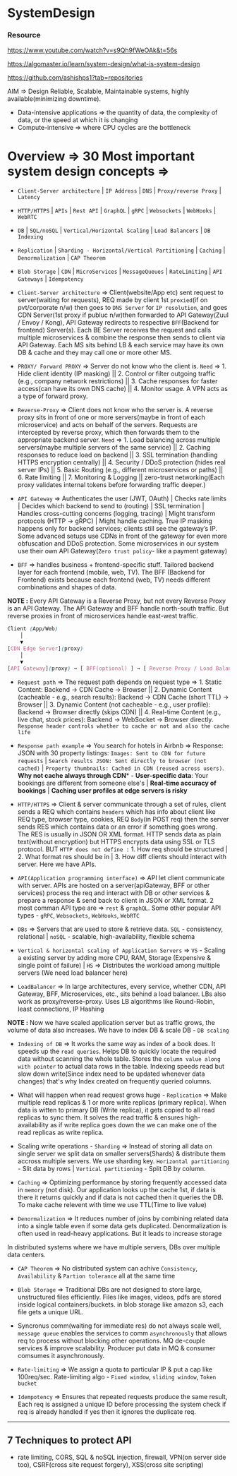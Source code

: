 # SystemDesign

### Resource 

https://www.youtube.com/watch?v=s9Qh9fWeOAk&t=56s

https://algomaster.io/learn/system-design/what-is-system-design

https://github.com/ashishps1?tab=repositories

AIM => Design Reliable, Scalable, Maintainable systems, highly available(minimizing downtime).

- Data-intensive applications => the quantity of data, the complexity of data, or the speed at which it is changing
- Compute-intensive => where CPU cycles are the bottleneck

 # Overview => 30 Most important system design concepts =>

- `Client-Server architecture` | `IP Address` | `DNS` | `Proxy/reverse Proxy` | `Latency`
- `HTTP/HTTPS` | `APIs` | `Rest API` | `GraphQL` | `gRPC` | `Websockets` | `WebHooks` | `WebRTC`
- `DB` | `SQL/noSQL` | `Vertical/Horizontal Scaling` | `Load Balancers` | `DB Indexing` 
- `Replication` | `Sharding - Horizontal/Vertical Partitioning` | `Caching` | `Denormalization` | `CAP Theorem`
- `Blob Storage` | `CDN` | `MicroServices` | `MessageQueues` | `RateLimiting` | `API Gateways` | `Idempotency`

- `Client-Server architecture` => Client(website/App etc) sent request to server(waiting for requests), REQ made by client 1st `proxied`(if on pvt/corporate n/w) then goes to `DNS Server` for `IP resolution`, and goes CDN Server(1st proxy if publuc n/w)then forwarded to API Gateway(Zuul / Envoy / Kong), API Gateway redirects to respective `BFF`(Backend for frontend) Server(s). Each BE Server receives the request and calls multiple microservices & combine the response then sends to client via API Gateway. Each MS sits behind LB & each service may have its own DB & cache and they may call one or more other MS.

- `PROXY/ Forward PROXY` => Server do not know who the client is. `Need` => 1. Hide client identity (IP masking) || 2. Control or filter outgoing traffic (e.g., company network restrictions) || 3. Cache responses for faster access(can have its own DNS cache) || 4. Monitor usage. A VPN acts as a type of forward proxy.
   
- `Reverse-Proxy` => Client does not know who the server is. A reverse proxy sits in front of one or more servers(maybe in front of each microservice) and acts on behalf of the servers. Requests are intercepted by reverse proxy, which then forwards them to the appropriate backend server. `Need` => 1. Load balancing across multiple servers(maybe multiple servers of the same service) || 2. Caching responses to reduce load on backend || 3. SSL termination (handling HTTPS encryption centrally) || 4. Security / DDoS protection (hides real server IPs) || 5. Basic Routing (e.g., different microservices or paths) || 6. Rate limiting || 7. Monitoring & Logging || zero-trust networking(Each proxy validates internal tokens before forwarding traffic deeper.)

- `API Gateway` => Authenticates the user (JWT, OAuth) | Checks rate limits | Decides which backend to send to (routing) | SSL termination | Handles cross-cutting concerns (logging, tracing) | Might transform protocols (HTTP → gRPC) | Might handle caching. True IP masking happens only for backend services; clients still see the gateway’s IP. Some advanced setups use CDNs in front of the gateway for even more obfuscation and DDoS protection. Some microservices in our system use their own API Gateway(`Zero trust policy`- like a payment gateway) 

- `BFF` => handles business + frontend-specific stuff. Tailored backend layer for each frontend (mobile, web, TV). The BFF (Backend for Frontend) exists because each frontend (web, TV) needs different combinations and shapes of data.

**NOTE :** Every API Gateway is a Reverse Proxy, but not every Reverse Proxy is an API Gateway. The API Gateway and BFF handle north-south traffic. But reverse proxies in front of microservices handle east-west traffic.

```css
Client (App/Web)
    │
    ▼
[CDN Edge Server](proxy)
    │
    ▼
[API Gateway](proxy) → [ BFF(optional) ] → [ Reverse Proxy / Load Balancer ] →  [ Microservice Cluster (many instances) ] → DB
```

- `Request path` =>  The request path depends on request type => 1. Static Content: Backend → CDN Cache → Browser || 2. Dynamic Content (cacheable - e.g., search results): Backend → CDN Cache (short TTL) → Browser || 3. Dynamic Content (not cacheable - e.g., user profile): Backend → Browser directly (skips CDN) || 4. Real-time Content (e.g., live chat, stock prices): Backend → WebSocket → Browser directly. `Response header controls whether to cache or not and also the cache life`

- `Response path example` => You search for hotels in Airbnb => Response: JSON with 30 property listings: `Images: Sent to CDN for future requests` | `Search results JSON: Sent directly to browser (not cached)` | `Property thumbnails: Cached in CDN (reused across users)`. **Why not cache always through CDN*** - **User-specific data**: Your bookings are different from someone else's | **Real-time accuracy of bookings** | **Caching user profiles at edge servers is risky**

- `HTTP/HTTPS` => Client & server communicate through a set of rules, client sends a REQ which contains `headers` which has info about client like REQ type, browser type, cookies, REQ `Body`(in POST req) then the server sends RES which contains data or an error if something goes wrong. The RES is usually in JSON OR XML format. HTTP sends data as plain text(without encryption) but HTTPS encrypts data using SSL or TLS protocol. BUT `HTTP does not define :` 1. How req should be structured | 2. What format res should be in | 3. How diff clients should interact with server. Here we have APIs.

- `API(Application programming interface)` => API let client communicate with server. APIs are hosted on a server(apiGateway, BFF or other services) process the req and interact with DB or other services & prepare a response & send back to client in JSON or XML format. 2 most comman API type are => `rest` & `graphQL`. Some other popular API types - `gRPC`, `Websockets`, `WebHooks`, `WebRTC`

- `DBs` => Servers that are used to store & retrieve data. `SQL` - consistency, relational | `noSQL` - scalable, high-availability, flexible schema

- `Vertical & horizontal scaling of Application Servers` => `VS` - Scaling a existing server by adding more CPU, RAM, Storage (Expensive & single point of failure) | `HS` => Distributes the workload among multiple servers (We need load balancer here)

- `LoadBalancer` => In large architectures, every service, whether CDN, API Gateway, BFF, Microservices, etc., sits behind a load balancer. LBs also work as proxy/reverse-proxy. Uses LB algorithms like Round-Robin, least connections, IP Hashing

**NOTE :** Now we have scaled application server but as traffic grows, the volume of data also increases. We have to index DB & scale DB - `DB scaling`

- `Indexing of DB` => It works the same way as index of a book does. It speeds up the `read queries`. Helps DB to quickly locate the required data without scanning the whole table. Stores the `column value along with pointer` to actual data rows in the table. Indexing speeds read but slow down write(Since index need to be updated whenever data changes) that's why Index created on frequently queried columns.

- What will happen when read request grows huge - `Replication` => Make multiple read replicas & 1 or more write replicas (primary replica). When data is witten to primary DB (Write replica), it gets copied to all read replicas to sync them. It solves the read traffic & ensures high-availability as if write replica goes down the we can make one of the read replicas as write replica.

- Scaling write operations - `Sharding` => Instead of storing all data on single server we split data on smaller servers(Shards) & distribute them accross multiple servers. We use sharding key. `Horizontal partitioning` - Slit data by rows | `Vertical partitioning` - Split DB by column.

- `Caching` => Optimizing performance by storing frequently accessed data in `memory` (not disk). Our application looks up the cache 1st, if data is there it returns quickly and if data is not cached then it queries the DB. To make cache relevent with time we use TTL(Time to live value)

- `Denormalization` => It reduces number of joins by combining related data into a single table even if some data gets duplicated. Denormalization is often used in read-heavy applications. But it leads to increase storage

In distributed systems where we have multiple servers, DBs over multiple data centers. 

- `CAP Theorem` => No distributed system can achive `Consistency`, `Availability` & `Partion tolerance` all at the same time

- `Blob Storage` => Traditional DBs are not designed to store large, unstructured files efficiently. Files like images, videos, pdfs are stored inside logical containers/buckets. in blob storage like amazon s3, each 
file gets a unique URL.

- Syncronus comm(waiting for immediate res) do not always scale well, `message queue` enables the services to comm `asynchronously` that allows req to process without blocking other operations. MQ de-couple services & improve scalability. Producer put data in MQ & consumer comsumes it asynchronously.

- `Rate-limiting` => We assign a quota to particular IP & put a cap like 100req/sec. Rate-limiting algo - `Fixed window`, `sliding window`, `Token bucket`

- `Idempotency` => Ensures that repeated requests produce the same result, Each req is assigned a unique ID before processing the system check if req is already handled if yes then it ignores the duplicate req.

------------


## 7 Techniques to protect API

- rate limiting, CORS, SQL & noSQL injection, firewall, VPN(on server side too), CSRF(cross site request forgery), XSS(cross site scripting)
